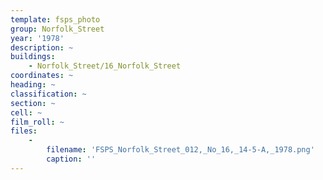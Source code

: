 ```yaml
---
template: fsps_photo
group: Norfolk_Street
year: '1978'
description: ~
buildings:
    - Norfolk_Street/16_Norfolk_Street
coordinates: ~
heading: ~
classification: ~
section: ~
cell: ~
film_roll: ~
files:
    -
        filename: 'FSPS_Norfolk_Street_012,_No_16,_14-5-A,_1978.png'
        caption: ''
---
```

